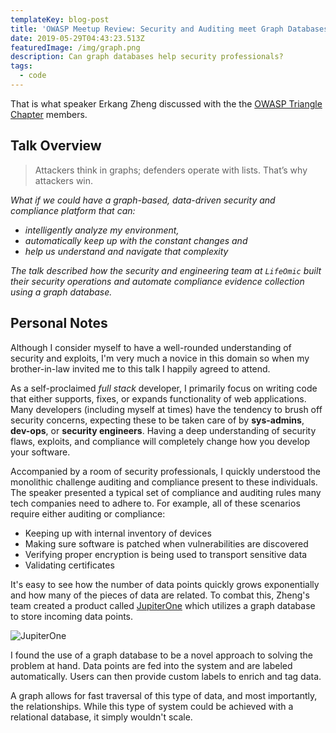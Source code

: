 ```yaml
---
templateKey: blog-post
title: 'OWASP Meetup Review: Security and Auditing meet Graph Databases'
date: 2019-05-29T04:43:23.513Z
featuredImage: /img/graph.png
description: Can graph databases help security professionals?
tags:
  - code
---
```

That is what speaker Erkang Zheng discussed with the the [OWASP Triangle Chapter](https://www.meetup.com/owasptriangle/) members. 

## Talk Overview

> Attackers think in graphs; defenders operate with lists. That’s why attackers win.

_What if we could have a graph-based, data-driven security and compliance platform that can:_

* _intelligently analyze my environment,_
* _automatically keep up with the constant changes and_
* _help us understand and navigate that complexity_

_The talk described how the security and engineering team at `LifeOmic` built their security operations and automate compliance evidence collection using a graph database._

## Personal Notes

Although I consider myself to have a well-rounded understanding of security and exploits, I'm very much a novice in this domain so when my brother-in-law invited me to this talk I happily agreed to attend. 

As a self-proclaimed _full stack_ developer, I primarily focus on writing code that either supports, fixes, or expands functionality of web applications. Many developers (including myself at times) have the tendency to brush off security concerns, expecting these to be taken care of by **sys-admins**, **dev-ops**, or **security engineers**. Having a deep understanding of security flaws, exploits, and compliance will completely change how you develop your software. 

Accompanied by a room of security professionals, I quickly understood the monolithic challenge auditing and compliance present to these individuals. The speaker presented a typical set of compliance and auditing rules many tech companies need to adhere to. For example, all of these scenarios require either auditing or compliance:

* Keeping up with internal inventory of devices
* Making sure software is patched when vulnerabilities are discovered
* Verifying proper encryption is being used to transport sensitive data
* Validating certificates 

It's easy to see how the number of data points quickly grows exponentially and how many of the pieces of data are related. To combat this, Zheng's team created a product called [JupiterOne](jupiterone.io) which utilizes a graph database to store incoming data points.

![JupiterOne](/img/jone.jpg "Architecture of JupiterOne")


I found the use of a graph database to be a novel approach to solving the problem at hand. Data points are fed into the system and are labeled automatically. Users can then provide custom labels to enrich and tag data. 

A graph allows for fast traversal of this type of data, and most importantly, the relationships. While this type of system could be achieved with a relational database, it simply wouldn't scale.
